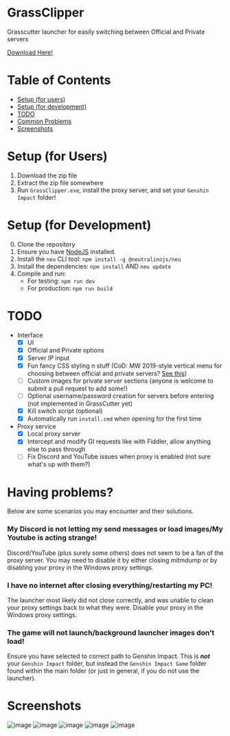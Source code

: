 # GrassClipper
Grasscutter launcher for easily switching between Official and Private servers

[Download Here!](https://github.com/Grasscutters/GrassClipper/releases/)

# Table of Contents

* [Setup (for users)](#setup-for-users)
* [Setup (for development)](#setup-for-development)
* [TODO](#todo)
* [Common Problems](#having-problems)
* [Screenshots](#screenshots)

# Setup (for Users)

1. Download the zip file
2. Extract the zip file somewhere
3. Run `GrassClipper.exe`, install the proxy server, and set your `Genshin Impact` folder!

# Setup (for Development)

0. Clone the repository
1. Ensure you have [NodeJS](https://nodejs.org/en/download/) installed.
2. Install the `neu` CLI tool: `npm install -g @neutralinojs/neu`
3. Install the dependencies: `npm install` AND `neu update`
4. Compile and run:
   * For testing: `npm run dev`
   * For production: `npm run build`

# TODO

* Interface
  * [x] UI
  * [x] Official and Private options
  * [x] Server IP input
  * [x] Fun fancy CSS styling n stuff (CoD: MW 2019-style vertical menu for choosing between official and private servers? [See this](https://charlieintel.com/wp-content/uploads/2020/11/MW-new-menu.png))
  * [ ] Custom images for private server sections (anyone is welcome to submit a pull request to add some!)
  * [ ] Optional username/password creation for servers before entering (not implemented in GrassCutter yet)
  * [x] Kill switch script (optional)
  * [x] Automatically run `install.cmd` when opening for the first time
* Proxy service
  * [x] Local proxy server
  * [x] Intercept and modify GI requests like with Fiddler, allow anything else to pass through
  * [ ] Fix Discord and YouTube issues when proxy is enabled (not sure what's up with them?)

# Having problems?

Below are some scenarios you may encounter and their solutions.

### My Discord is not letting my send messages or load images/My Youtube is acting strange!

Discord/YouTube (plus surely some others) does not seem to be a fan of the proxy server. You may need to disable it by either closing mitmdump or by disabling your proxy in the Windows proxy settings.

### I have no internet after closing everything/restarting my PC!

The launcher most likely did not close correctly, and was unable to clean your proxy settings back to what they were. Disable your proxy in the Windows proxy settings.

### The game will not launch/background launcher images don't load!

Ensure you have selected to correct path to Genshin Impact. This is ***not*** your `Genshin Impact` folder, but instead the `Genshin Impact Game` folder found within the main folder (or just in general, if you do not use the launcher).

# Screenshots

![image](https://user-images.githubusercontent.com/25207995/164393190-f7e6633c-60bd-4186-bf0c-30d9f30871f4.png)
![image](https://user-images.githubusercontent.com/25207995/164393040-4da72f29-6d59-4af4-bd60-072269f2ba2a.png)
![image](https://user-images.githubusercontent.com/25207995/164393024-56543ddf-7063-4c04-9a9f-0c6238f30e90.png)
![image](https://user-images.githubusercontent.com/25207995/164393118-de844e75-f9a2-491a-aea6-f2d563abecc7.png)
![image](https://user-images.githubusercontent.com/25207995/164565452-4687b0a4-7c87-4108-83f3-a27ecfa75bd9.png)

